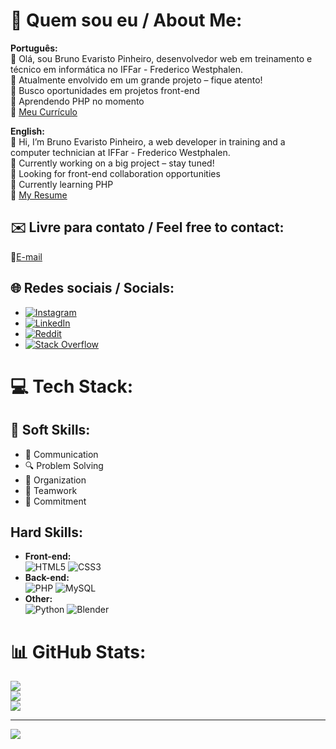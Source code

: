 # 🦔 Quem sou eu / About Me:

**Português:**  
👋 Olá, sou Bruno Evaristo Pinheiro, desenvolvedor web em treinamento e técnico em informática no IFFar - Frederico Westphalen.  
🔭 Atualmente envolvido em um grande projeto – fique atento!  
👥 Busco oportunidades em projetos front-end  
🌱 Aprendendo PHP no momento  
📃 [Meu Currículo](https://docs.google.com/document/d/1I7JsctbEaTP7FI1ggXQahLdysM4VveepCuXmOU4WHn0/edit?usp=sharing)

**English:**  
👋 Hi, I’m Bruno Evaristo Pinheiro, a web developer in training and a computer technician at IFFar - Frederico Westphalen.  
🔭 Currently working on a big project – stay tuned!  
👥 Looking for front-end collaboration opportunities  
🌱 Currently learning PHP  
📃 [My Resume](https://docs.google.com/document/d/1I7JsctbEaTP7FI1ggXQahLdysM4VveepCuXmOU4WHn0/edit?usp=sharing)

## ✉️ Livre para contato / Feel free to contact:  
📩[E-mail](mailto:pinheirobrunoevaristo@gmail.com)

## 🌐 Redes sociais / Socials:
- [![Instagram](https://img.shields.io/badge/Instagram-%23573189.svg?logo=Instagram&logoColor=white)](https://instagram.com/brunowithouth) 
- [![LinkedIn](https://img.shields.io/badge/LinkedIn-%23573189.svg?logo=linkedin&logoColor=white)](https://linkedin.com/in/BrunoSemH)
- [![Reddit](https://img.shields.io/badge/Reddit-%23573189.svg?logo=Reddit&logoColor=white)](https://reddit.com/user/BrunoSemH) 
- [![Stack Overflow](https://img.shields.io/badge/-Stackoverflow-573189?logo=stack-overflow&logoColor=white)](https://stackoverflow.com/users/24584496) 

# 💻 Tech Stack:
## 🌟 Soft Skills:
- 📢 Communication
- 🔍 Problem Solving
- 📅 Organization
- 🤝 Teamwork
- 🦥 Commitment

## Hard Skills:
- **Front-end:**  
![HTML5](https://img.shields.io/badge/html5-%23573189.svg?style=for-the-badge&logo=html5&logoColor=white) 
![CSS3](https://img.shields.io/badge/css3-%23573189.svg?style=for-the-badge&logo=css3&logoColor=white)  
- **Back-end:**  
![PHP](https://img.shields.io/badge/php-%23573189.svg?style=for-the-badge&logo=php&logoColor=white)
![MySQL](https://img.shields.io/badge/mysql-573189.svg?style=for-the-badge&logo=mysql&logoColor=white)
- **Other:**  
![Python](https://img.shields.io/badge/python-573189?style=for-the-badge&logo=python&logoColor=white) 
![Blender](https://img.shields.io/badge/blender-%23573189.svg?style=for-the-badge&logo=blender&logoColor=white)

# 📊 GitHub Stats:
![](https://github-readme-stats.vercel.app/api?username=BrunoWithoutH&theme=dark&hide_border=false&include_all_commits=false&count_private=false)<br/>
![](https://github-readme-streak-stats.herokuapp.com/?user=BrunoWithoutH&theme=dark&hide_border=false)<br/>
![](https://github-readme-stats.vercel.app/api/top-langs/?username=BrunoWithoutH&theme=dark&hide_border=false&include_all_commits=false&count_private=false&layout=compact)

---
[![](https://visitcount.itsvg.in/api?id=BrunoWithoutH&label=Profile%20Views&color=13&icon=5&pretty=true)](https://visitcount.itsvg.in)
